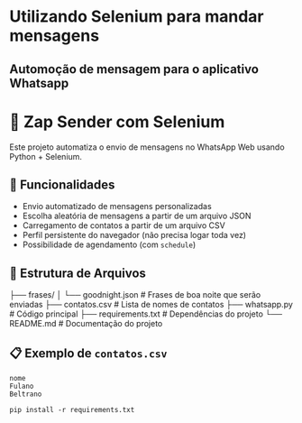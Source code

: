# Utilizando Selenium para mandar mensagens
## Automoção de mensagem para o aplicativo Whatsapp

# 🤖 Zap Sender com Selenium

Este projeto automatiza o envio de mensagens no WhatsApp Web usando Python + Selenium.

## 🚀 Funcionalidades

- Envio automatizado de mensagens personalizadas
- Escolha aleatória de mensagens a partir de um arquivo JSON
- Carregamento de contatos a partir de um arquivo CSV
- Perfil persistente do navegador (não precisa logar toda vez)
- Possibilidade de agendamento (com `schedule`)

## 📁 Estrutura de Arquivos

├── frases/
│ └── goodnight.json # Frases de boa noite que serão enviadas
├── contatos.csv # Lista de nomes de contatos
├── whatsapp.py # Código principal
├── requirements.txt # Dependências do projeto
└── README.md # Documentação do projeto

## 📋 Exemplo de `contatos.csv`

```csv
nome
Fulano
Beltrano

pip install -r requirements.txt